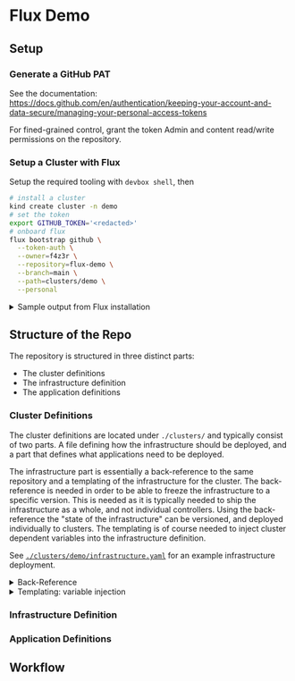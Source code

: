 # Flux Demo

## Setup

### Generate a GitHub PAT

See the documentation: https://docs.github.com/en/authentication/keeping-your-account-and-data-secure/managing-your-personal-access-tokens

For fined-grained control, grant the token Admin and content read/write permissions on the
repository.

### Setup a Cluster with Flux

Setup the required tooling with `devbox shell`, then

```bash
# install a cluster
kind create cluster -n demo
# set the token
export GITHUB_TOKEN='<redacted>'
# onboard flux
flux bootstrap github \
  --token-auth \
  --owner=f4z3r \
  --repository=flux-demo \
  --branch=main \
  --path=clusters/demo \
  --personal
```

<details>
<summary>Sample output from Flux installation</summary>

```
► connecting to github.com
► cloning branch "main" from Git repository "https://github.com/f4z3r/flux-demo.git"
✔ cloned repository
► generating component manifests
✔ generated component manifests
✔ committed component manifests to "main" ("158753158f3c760f741f22ed7f68bdee1b66e475")
► pushing component manifests to "https://github.com/f4z3r/flux-demo.git"
► installing components in "flux-system" namespace
✔ installed components
✔ reconciled components
► determining if source secret "flux-system/flux-system" exists
► generating source secret
► applying source secret "flux-system/flux-system"
✔ reconciled source secret
► generating sync manifests
✔ generated sync manifests
✔ committed sync manifests to "main" ("f7a731c9e05b983c33012805a6be60b30d34505e")
► pushing sync manifests to "https://github.com/f4z3r/flux-demo.git"
► applying sync manifests
✔ reconciled sync configuration
◎ waiting for GitRepository "flux-system/flux-system" to be reconciled
✔ GitRepository reconciled successfully
◎ waiting for Kustomization "flux-system/flux-system" to be reconciled
✔ Kustomization reconciled successfully
► confirming components are healthy
✔ helm-controller: deployment ready
✔ kustomize-controller: deployment ready
✔ notification-controller: deployment ready
✔ source-controller: deployment ready
✔ all components are healthy
```

</details>

## Structure of the Repo

The repository is structured in three distinct parts:

- The cluster definitions
- The infrastructure definition
- The application definitions

### Cluster Definitions

The cluster definitions are located under `./clusters/` and typically consist of two parts. A file
defining how the infrastructure should be deployed, and a part that defines what applications need
to be deployed.

The infrastructure part is essentially a back-reference to the same repository and a templating of
the infrastructure for the cluster. The back-reference is needed in order to be able to freeze the
infrastructure to a specific version. This is needed as it is typically needed to ship the
infrastructure as a whole, and not individual controllers. Using the back-reference the "state of
the infrastructure" can be versioned, and deployed individually to clusters. The templating is of
course needed to inject cluster dependent variables into the infrastructure definition.

See [`./clusters/demo/infrastructure.yaml`](./clusters/demo/infrastructure.yaml) for an example
infrastructure deployment.

<details>
<summary>Back-Reference</summary>

The back reference is achieved using a `GitRepository` that defines the mono-repo:

```yaml
apiVersion: source.toolkit.fluxcd.io/v1
kind: GitRepository
metadata:
  name: infrastructure
  namespace: flux-system
spec:
  interval: 1m
  url: https://github.com/f4z3r/flux-demo.git
  ref:
    tag: v0.1.0
```

The idea here is to allow to pin the version of the infrastructure definition (see later section).
This allows to make fundamental changes to the infrastructure definition without affecting clusters.
The pinning is done by tagging the mono-repository. All tags essentially represent a state of the
infrastructure that is tested and approved.

The infrastructure engineering cluster used to test infrastructure changes of course references
`main`/`master` instead of a specific tag. People can thus introduce changes to the infrastructure
in parallel via PRs to `main`, and then use standard release management to shortly block merges to
`main` complete a full testing, and then tag that state with a new infrastructure version. That
version can then be rolled out to productive platforms as needed by bumping their tag references
within their back-references.

This setup makes the following assumptions in terms of best practices:
- The infrastructure is fully deployed to all clusters.
  - There is no mix-and-match of controllers deployed only to specific platforms.
  - Therefore, all platforms are fully uniform in terms of infrastructure.
  - The infrastructure is tested as a whole and is considered an atomic component, thus why it is
    versioned as a whole.
- Infrastructure changes need to be deployed individually to production clusters, hence why each
  cluster definition has its own back-reference.
- Infrastructure is only customized for each cluster, not modified in major ways.

<!-- TODO: add shortcomings of such an approach -->

</details>

<details>
<summary>Templating: variable injection</summary>

Even though the same infrastructure is deployed to all clusters, that same infrastructure needs to
be customized. Here it is not meant that some components are deployed only optionally, but that the
components themselves are configured. An example of this is the hostname that the ingress should
listen to, which of course would be different for each platform. This is achieved via a
`Kustomization`:

```yaml
apiVersion: kustomize.toolkit.fluxcd.io/v1
kind: Kustomization
metadata:
  name: infrastructure
  namespace: flux-system
spec:
  interval: 5m
  retryInterval: 1m
  timeout: 5m
  sourceRef:
    kind: GitRepository
    name: infrastructure
  path: ./infrastructure/
  prune: true
  wait: true
  postBuild:
    substitute:
      meta_cluster_name: "demo"
      meta_network_zone: "dmz-123"
      meta_productive: true
      infrastructure_nginx_release_interval: "1m"
```

Note that the `Kustomization` references the infrastructure back-references and complements it with
variables substitution such as `meta_cluster_name` or `infrastructure_nginx_release_interval`. These
variables are used within the infrastructure definition and can be set here to customize some
infrastructure components as needed.

</details>

<!-- TODO: app deployment for cluster -->

### Infrastructure Definition

<!-- TODO -->

### Application Definitions

<!-- TODO -->

## Workflow

<!--
TODO:
  - deploy new app
  - test new infra
  - rollout new infra
  - onboard new cluster
-->
